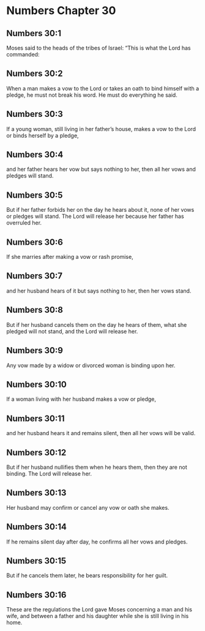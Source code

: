 # Numbers Chapter 30

## Numbers 30:1
Moses said to the heads of the tribes of Israel: “This is what the Lord has commanded:

## Numbers 30:2
When a man makes a vow to the Lord or takes an oath to bind himself with a pledge, he must not break his word. He must do everything he said.

## Numbers 30:3
If a young woman, still living in her father’s house, makes a vow to the Lord or binds herself by a pledge,

## Numbers 30:4
and her father hears her vow but says nothing to her, then all her vows and pledges will stand.

## Numbers 30:5
But if her father forbids her on the day he hears about it, none of her vows or pledges will stand. The Lord will release her because her father has overruled her.

## Numbers 30:6
If she marries after making a vow or rash promise,

## Numbers 30:7
and her husband hears of it but says nothing to her, then her vows stand.

## Numbers 30:8
But if her husband cancels them on the day he hears of them, what she pledged will not stand, and the Lord will release her.

## Numbers 30:9
Any vow made by a widow or divorced woman is binding upon her.

## Numbers 30:10
If a woman living with her husband makes a vow or pledge,

## Numbers 30:11
and her husband hears it and remains silent, then all her vows will be valid.

## Numbers 30:12
But if her husband nullifies them when he hears them, then they are not binding. The Lord will release her.

## Numbers 30:13
Her husband may confirm or cancel any vow or oath she makes.

## Numbers 30:14
If he remains silent day after day, he confirms all her vows and pledges.

## Numbers 30:15
But if he cancels them later, he bears responsibility for her guilt.

## Numbers 30:16
These are the regulations the Lord gave Moses concerning a man and his wife, and between a father and his daughter while she is still living in his home.

